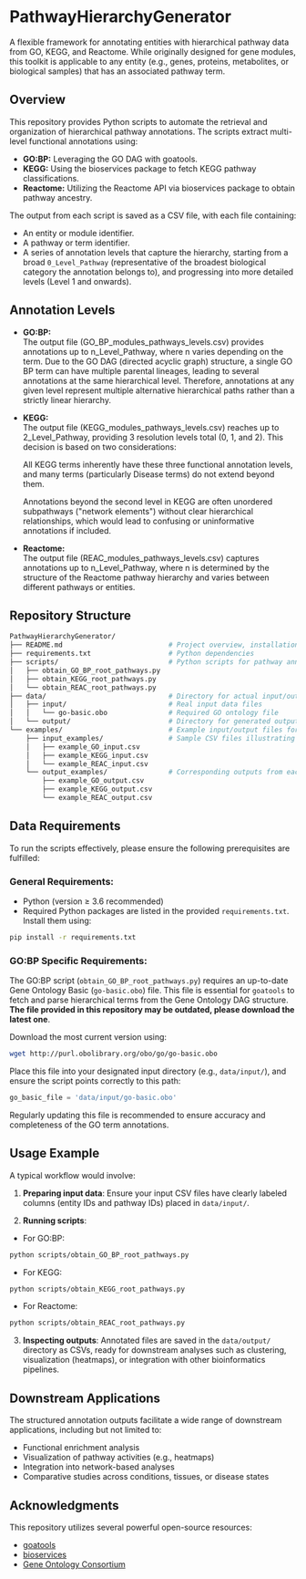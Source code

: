 # PathwayHierarchyGenerator

A flexible framework for annotating entities with hierarchical pathway data from GO, KEGG, and Reactome. While originally designed for gene modules, this toolkit is applicable to any entity (e.g., genes, proteins, metabolites, or biological samples) that has an associated pathway term.

## Overview

This repository provides Python scripts to automate the retrieval and organization of hierarchical pathway annotations. The scripts extract multi-level functional annotations using:

- **GO:BP:** Leveraging the GO DAG with goatools.
- **KEGG:** Using the bioservices package to fetch KEGG pathway classifications.
- **Reactome:** Utilizing the Reactome API via bioservices package to obtain pathway ancestry.

The output from each script is saved as a CSV file, with each file containing:
- An entity or module identifier.
- A pathway or term identifier.
- A series of annotation levels that capture the hierarchy, starting from a broad `0_Level_Pathway` (representative of the broadest biological category the annotation belongs to), and progressing into more detailed levels (Level 1 and onwards).

## Annotation Levels

- **GO:BP:**  
  The output file (GO_BP_modules_pathways_levels.csv) provides annotations up to n_Level_Pathway, where n varies depending on the term. Due to the GO DAG (directed acyclic graph) structure, a single GO BP term can have multiple parental lineages, leading to several annotations at the same hierarchical level. Therefore, annotations at any given level represent multiple alternative hierarchical paths rather than a strictly linear hierarchy.

- **KEGG:**  
  The output file (KEGG_modules_pathways_levels.csv) reaches up to 2_Level_Pathway, providing 3 resolution levels total (0, 1, and 2). This decision is based on two considerations:

  All KEGG terms inherently have these three functional annotation levels, and many terms (particularly Disease terms) do not extend beyond them.

  Annotations beyond the second level in KEGG are often unordered subpathways ("network elements") without clear hierarchical relationships, which would lead to confusing or uninformative 
  annotations if included.


- **Reactome:**  
  The output file (REAC_modules_pathways_levels.csv) captures annotations up to n_Level_Pathway, where n is determined by the structure of the Reactome pathway hierarchy and varies between 
  different pathways or entities.

## Repository Structure
```bash
PathwayHierarchyGenerator/
├── README.md                          # Project overview, installation, usage instructions
├── requirements.txt                   # Python dependencies
├── scripts/                           # Python scripts for pathway annotations
│   ├── obtain_GO_BP_root_pathways.py
│   ├── obtain_KEGG_root_pathways.py
│   └── obtain_REAC_root_pathways.py
├── data/                              # Directory for actual input/output data
│   ├── input/                         # Real input data files
│   │   └── go-basic.obo               # Required GO ontology file
│   └── output/                        # Directory for generated outputs
└── examples/                          # Example input/output files for reference
    ├── input_examples/                # Sample CSV files illustrating input structure
    │   ├── example_GO_input.csv
    │   ├── example_KEGG_input.csv
    │   └── example_REAC_input.csv
    └── output_examples/               # Corresponding outputs from each script
        ├── example_GO_output.csv
        ├── example_KEGG_output.csv
        └── example_REAC_output.csv
```
## Data Requirements

To run the scripts effectively, please ensure the following prerequisites are fulfilled:

### General Requirements:

- Python (version ≥ 3.6 recommended)
- Required Python packages are listed in the provided `requirements.txt`. Install them using:

```bash
pip install -r requirements.txt
```

### GO:BP Specific Requirements:

The GO:BP script (`obtain_GO_BP_root_pathways.py`) requires an up-to-date Gene Ontology Basic (`go-basic.obo`) file. This file is essential for `goatools` to fetch and parse hierarchical terms from the Gene Ontology DAG structure. **The file provided in this repository may be outdated, please download the latest one**.

Download the most current version using:

```bash
wget http://purl.obolibrary.org/obo/go/go-basic.obo
```

Place this file into your designated input directory (e.g., `data/input/`), and ensure the script points correctly to this path:

```python
go_basic_file = 'data/input/go-basic.obo'
```

Regularly updating this file is recommended to ensure accuracy and completeness of the GO term annotations.

## Usage Example

A typical workflow would involve:

1. **Preparing input data**: Ensure your input CSV files have clearly labeled columns (entity IDs and pathway IDs) placed in `data/input/`.

2. **Running scripts**:

- For GO:BP:
```bash
python scripts/obtain_GO_BP_root_pathways.py
```

- For KEGG:
```bash
python scripts/obtain_KEGG_root_pathways.py
```

- For Reactome:
```bash
python scripts/obtain_REAC_root_pathways.py
```

3. **Inspecting outputs**: Annotated files are saved in the `data/output/` directory as CSVs, ready for downstream analyses such as clustering, visualization (heatmaps), or integration with other bioinformatics pipelines.

## Downstream Applications

The structured annotation outputs facilitate a wide range of downstream applications, including but not limited to:
- Functional enrichment analysis
- Visualization of pathway activities (e.g., heatmaps)
- Integration into network-based analyses
- Comparative studies across conditions, tissues, or disease states


## Acknowledgments

This repository utilizes several powerful open-source resources:

- [goatools](https://github.com/tanghaibao/goatools)
- [bioservices](https://bioservices.readthedocs.io)
- [Gene Ontology Consortium](http://geneontology.org)




